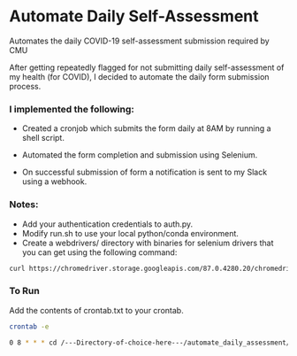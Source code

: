 # Automate Daily Self-Assessment
Automates the daily COVID-19 self-assessment submission required by CMU

After getting repeatedly flagged for not submitting daily self-assessment of my health (for COVID), I decided to automate the daily form submission process.

### I implemented the following:

  * Created a cronjob which submits the form daily at 8AM by running a shell script.
  
  * Automated the form completion and submission using Selenium.
  
  * On successful submission of form a notification is sent to my Slack using a webhook.
  
### Notes:

 * Add your authentication credentials to auth.py.
 * Modify run.sh to use your local python/conda environment.
 * Create a webdrivers/ directory with binaries for selenium drivers that you can get using the following command:
 ```bash
 curl https://chromedriver.storage.googleapis.com/87.0.4280.20/chromedriver_linux64.zip -o chromedriver_linux64.zip
 ```
 
  
### To Run

Add the contents of crontab.txt to your crontab.

```bash
crontab -e

0 8 * * * cd /---Directory-of-choice-here---/automate_daily_assessment/ && DISPLAY=:0 ./run.sh > /dev/null 2>&1

```
